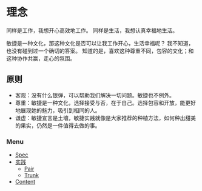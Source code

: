 # 理念

同样是工作，我想开心高效地工作。
同样是生活，我想认真幸福地生活。

敏捷是一种文化，那这种文化是否可以让我工作开心，生活幸福呢？
我不知道，也没有碰到过一个确切的答案。
知道的是，喜欢这种尊重不同，包容的文化；和这种协作共赢，走心的氛围。

## 原则

* 客观：没有什么银弹，可以帮助我们解决一切问题。敏捷也不例外。
* 尊重：敏捷是一种文化，选择接受与否，在于自己。选择包容和开放，能更好地展现她的魅力，吸引到相同的人。
* 谦虚：敏捷宣言是土壤，敏捷实践就像是大家推荐的种植方法，如何种出甜美的果实，仍然是一件值得去做的事。

### Menu

- [Spec](spec.md)
- [实践](practices.md)
    - [Pair](pair.md)
    - [Trunk](trunk.md)
- [Content](content.md)
